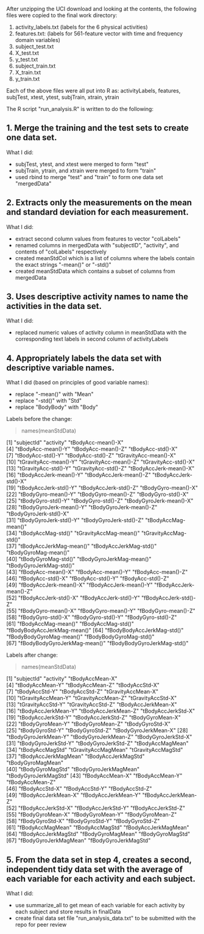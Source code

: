 After unzipping the UCI download and looking at the contents, the following files were copied to the final work directory:
1. activity_labels.txt  (labels for the 6 physical activities)
2. features.txt:        (labels for 561-feature vector with time and frequency domain variables)
3. subject_test.txt
4. X_test.txt
5. y_test.txt
6. subject_train.txt
7. X_train.txt
8. y_train.txt

Each of the above files were all put into R as: 
activityLabels, features, subjTest, xtest, ytest, subjTrain, xtrain, ytrain

The R script "run_analysis.R" is written to do the following:

## 1. Merge the training and the test sets to create one data set.

What I did:
* subjTest, ytest, and xtest were merged to form "test"
* subjTrain, ytrain, and xtrain were merged to form "train"
* used rbind to merge "test" and "train" to form one data set "mergedData"

## 2. Extracts only the measurements on the mean and standard deviation for each measurement.

What I did:
* extract second column values from features to vector "colLabels"
* renamed columns in mergedData with "subjectID", "activity", and contents of "colLabels" respectively
* created meanStdCol which is a list of columns where the labels contain the exact strings "-mean()" or "-std()"
* created meanStdData which contains a subset of columns from mergedData

## 3. Uses descriptive activity names to name the activities in the data set.

What I did:
* replaced numeric values of activity column in meanStdData with the corresponding text labels in second column of activityLabels

## 4. Appropriately labels the data set with descriptive variable names.

What I did (based on principles of good variable names):
* replace "-mean()" with "Mean"
* replace "-std()" with "Std"
* replace "BodyBody" with "Body"

Labels before the change:
> names(meanStdData)

 [1] "subjectId"                   "activity"                    "tBodyAcc-mean()-X"          
 [4] "tBodyAcc-mean()-Y"           "tBodyAcc-mean()-Z"           "tBodyAcc-std()-X"           
 [7] "tBodyAcc-std()-Y"            "tBodyAcc-std()-Z"            "tGravityAcc-mean()-X"       
[10] "tGravityAcc-mean()-Y"        "tGravityAcc-mean()-Z"        "tGravityAcc-std()-X"        
[13] "tGravityAcc-std()-Y"         "tGravityAcc-std()-Z"         "tBodyAccJerk-mean()-X"      
[16] "tBodyAccJerk-mean()-Y"       "tBodyAccJerk-mean()-Z"       "tBodyAccJerk-std()-X"       
[19] "tBodyAccJerk-std()-Y"        "tBodyAccJerk-std()-Z"        "tBodyGyro-mean()-X"         
[22] "tBodyGyro-mean()-Y"          "tBodyGyro-mean()-Z"          "tBodyGyro-std()-X"          
[25] "tBodyGyro-std()-Y"           "tBodyGyro-std()-Z"           "tBodyGyroJerk-mean()-X"     
[28] "tBodyGyroJerk-mean()-Y"      "tBodyGyroJerk-mean()-Z"      "tBodyGyroJerk-std()-X"      
[31] "tBodyGyroJerk-std()-Y"       "tBodyGyroJerk-std()-Z"       "tBodyAccMag-mean()"         
[34] "tBodyAccMag-std()"           "tGravityAccMag-mean()"       "tGravityAccMag-std()"       
[37] "tBodyAccJerkMag-mean()"      "tBodyAccJerkMag-std()"       "tBodyGyroMag-mean()"        
[40] "tBodyGyroMag-std()"          "tBodyGyroJerkMag-mean()"     "tBodyGyroJerkMag-std()"     
[43] "fBodyAcc-mean()-X"           "fBodyAcc-mean()-Y"           "fBodyAcc-mean()-Z"          
[46] "fBodyAcc-std()-X"            "fBodyAcc-std()-Y"            "fBodyAcc-std()-Z"           
[49] "fBodyAccJerk-mean()-X"       "fBodyAccJerk-mean()-Y"       "fBodyAccJerk-mean()-Z"      
[52] "fBodyAccJerk-std()-X"        "fBodyAccJerk-std()-Y"        "fBodyAccJerk-std()-Z"       
[55] "fBodyGyro-mean()-X"          "fBodyGyro-mean()-Y"          "fBodyGyro-mean()-Z"         
[58] "fBodyGyro-std()-X"           "fBodyGyro-std()-Y"           "fBodyGyro-std()-Z"          
[61] "fBodyAccMag-mean()"          "fBodyAccMag-std()"           "fBodyBodyAccJerkMag-mean()" 
[64] "fBodyBodyAccJerkMag-std()"   "fBodyBodyGyroMag-mean()"     "fBodyBodyGyroMag-std()"     
[67] "fBodyBodyGyroJerkMag-mean()" "fBodyBodyGyroJerkMag-std()" 

Labels after change:
> names(meanStdData)

 [1] "subjectId"            "activity"             "tBodyAccMean-X"      
 [4] "tBodyAccMean-Y"       "tBodyAccMean-Z"       "tBodyAccStd-X"       
 [7] "tBodyAccStd-Y"        "tBodyAccStd-Z"        "tGravityAccMean-X"   
[10] "tGravityAccMean-Y"    "tGravityAccMean-Z"    "tGravityAccStd-X"    
[13] "tGravityAccStd-Y"     "tGravityAccStd-Z"     "tBodyAccJerkMean-X"  
[16] "tBodyAccJerkMean-Y"   "tBodyAccJerkMean-Z"   "tBodyAccJerkStd-X"   
[19] "tBodyAccJerkStd-Y"    "tBodyAccJerkStd-Z"    "tBodyGyroMean-X"     
[22] "tBodyGyroMean-Y"      "tBodyGyroMean-Z"      "tBodyGyroStd-X"      
[25] "tBodyGyroStd-Y"       "tBodyGyroStd-Z"       "tBodyGyroJerkMean-X" 
[28] "tBodyGyroJerkMean-Y"  "tBodyGyroJerkMean-Z"  "tBodyGyroJerkStd-X"  
[31] "tBodyGyroJerkStd-Y"   "tBodyGyroJerkStd-Z"   "tBodyAccMagMean"     
[34] "tBodyAccMagStd"       "tGravityAccMagMean"   "tGravityAccMagStd"   
[37] "tBodyAccJerkMagMean"  "tBodyAccJerkMagStd"   "tBodyGyroMagMean"    
[40] "tBodyGyroMagStd"      "tBodyGyroJerkMagMean" "tBodyGyroJerkMagStd" 
[43] "fBodyAccMean-X"       "fBodyAccMean-Y"       "fBodyAccMean-Z"      
[46] "fBodyAccStd-X"        "fBodyAccStd-Y"        "fBodyAccStd-Z"       
[49] "fBodyAccJerkMean-X"   "fBodyAccJerkMean-Y"   "fBodyAccJerkMean-Z"  
[52] "fBodyAccJerkStd-X"    "fBodyAccJerkStd-Y"    "fBodyAccJerkStd-Z"   
[55] "fBodyGyroMean-X"      "fBodyGyroMean-Y"      "fBodyGyroMean-Z"     
[58] "fBodyGyroStd-X"       "fBodyGyroStd-Y"       "fBodyGyroStd-Z"      
[61] "fBodyAccMagMean"      "fBodyAccMagStd"       "fBodyAccJerkMagMean" 
[64] "fBodyAccJerkMagStd"   "fBodyGyroMagMean"     "fBodyGyroMagStd"     
[67] "fBodyGyroJerkMagMean" "fBodyGyroJerkMagStd" 

## 5. From the data set in step 4, creates a second, independent tidy data set with the average of each variable for each activity and each subject.

What I did:
* use summarize_all to get mean of each variable for each activity by each subject and store results in finalData
* create final data set file "run_analysis_data.txt" to be submitted with the repo for peer review
